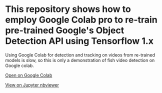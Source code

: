 # This repository shows how to employ Google Colab pro to re-train pre-trained Google's Object Detection API using Tensorflow 1.x

Using Google Colab for detection and tracking on videos from re-trained models is slow, so this is only a demonstration of fish video detection on Google colab.

[Open on Google Colab](https://colab.research.google.com/drive/144IsyG8X_CBeqDgeFheK76XWIB-5CO1O?usp=sharing)

[View on Jupyter nbviewer](https://nbviewer.org/github/yijing-sie/fish-video-detection-with-colab-tf1/blob/main/fish_detection_with_colab_tf1.ipynb)

